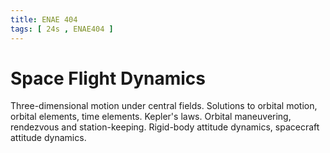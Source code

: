 ```yaml
---
title: ENAE 404
tags: [ 24s , ENAE404 ]
---
```


# Space Flight Dynamics

Three-dimensional motion under central fields. Solutions to orbital motion, orbital elements, time elements. Kepler's laws. Orbital maneuvering, rendezvous and station-keeping. Rigid-body attitude dynamics, spacecraft attitude dynamics.
